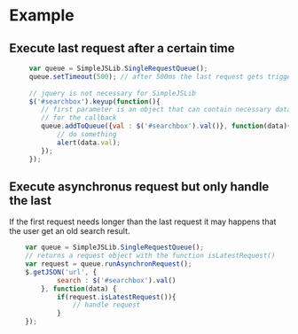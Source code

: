 Example
===========

Execute last request after a certain time 
--------------
```javascript
     var queue = SimpleJSLib.SingleRequestQueue();
     queue.setTimeout(500); // after 500ms the last request gets triggered
     
     // jquery is not necessary for SimpleJSLib
     $('#searchbox').keyup(function(){
		// first parameter is an object that can contain necessary data
		// for the callback
		queue.addToQueue({val : $('#searchbox').val()}, function(data){
			// do something
			alert(data.val);
		});
     });
```     
     
Execute asynchronus request but only handle the last
--------------

If the first request needs longer than the last request it may happens that the user get an old search result.

```javascript
	var queue = SimpleJSLib.SingleRequestQueue();
	// returns a request object with the function isLatestRequest()
	var request = queue.runAsynchronRequest();
	$.getJSON('url', {
			search : $('#searchbox').val()
		}, function(data) {
			if(request.isLatestRequest()){
				// handle request
			}
	});		
 ```         
